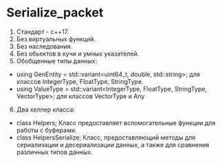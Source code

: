 # Serialize_packet
1) Стандарт - c++17.
2) Без виртуальных функций.
3) Без наследования.
4) Без обьектов в кучи и умных указателей.
5) Обобщенные типы данных:
- using GenEntity = std::variant<uint64_t, double, std::string>; для классов IntegerType, FloatType, StringType.
- using ValueType = std::variant<IntegerType, FloatType, StringType, VectorType>; для классов VectorType и Any
6) Два хелпер класса:
- class Helpers; Класс предоставляет вспомогательные функции для работы с буферами.
- class HelpersSerialize; Класс, предоставляющий методы для сериализации и десериализации данных, а также для сравнения различных типов данных.
